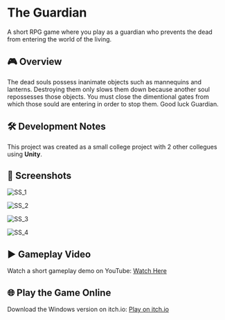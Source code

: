 # The Guardian

A short RPG game where you play as a guardian who prevents the dead from entering the world of the living.

## 🎮 Overview

The dead souls possess inanimate objects such as mannequins and lanterns. Destroying them only slows them down because another soul repossesses those objects. 
You must close the dimentional gates from which those sould are entering in order to stop them. Good luck Guardian.

## 🛠 Development Notes

This project was created as a small college project with 2 other collegues using **Unity**.

## 📸 Screenshots

![SS_1](https://github.com/user-attachments/assets/775ed4bb-56e1-45b9-ba20-bd90a428d2bc)

![SS_2](https://github.com/user-attachments/assets/ea2a457a-496b-4f9d-99a4-de766454db9c)

![SS_3](https://github.com/user-attachments/assets/9e66ba04-9223-4484-98ce-7754cf122a8d)

![SS_4](https://github.com/user-attachments/assets/40524de2-41b7-4209-a88f-730bc0701470)

## ▶️ Gameplay Video

Watch a short gameplay demo on YouTube: [Watch Here](https://youtu.be/eieprb3Gtfs)

## 🌐 Play the Game Online

Download the Windows version on itch.io: [Play on itch.io](https://ramandeep-singh.itch.io/the-guardian)
